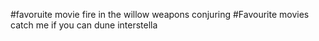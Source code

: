 #favoruite movie
fire in the willow
weapons
conjuring
#Favourite movies
catch me if you can
dune 
interstella

